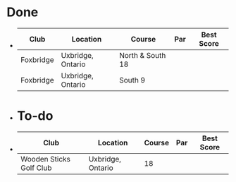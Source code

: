 # Done
- |Club|Location|Course|Par|Best Score|
  |--|--|--|--|--|
  |Foxbridge |Uxbridge, Ontario|North & South 18|||
  |Foxbridge|Uxbridge, Ontario|South 9|||
- # To-do
- |Club|Location|Course|Par|Best Score|
  |--|--|--|--|--|
  |Wooden Sticks Golf Club|Uxbridge, Ontario|18|||